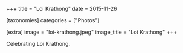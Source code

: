 +++
title = "Loi Krathong"
date = 2015-11-26

[taxonomies]
categories = ["Photos"]

[extra]
image = "loi-krathong.jpeg"
image_title = "Loi Krathong"
+++

Celebrating Loi Krathong.
